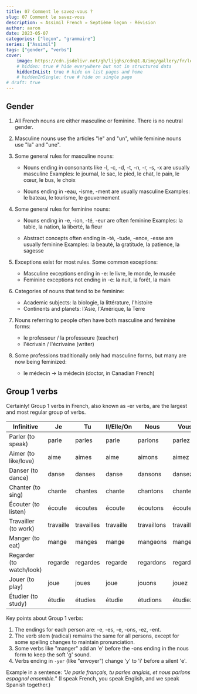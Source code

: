 ```yaml
---
title: 07 Comment le savez-vous ?
slug: 07 Comment le savez-vous
description: « Assimil French » Septième leçon - Révision
author: aaron
date: 2023-05-07
categories: ["leçon", "grammaire"]
series: ["Assimil"]
tags: ["gender", "verbs"]
cover: 
    image: https://cdn.jsdelivr.net/gh/lijqhs/cdn@1.8/img/gallery/fr/leonard-cotte-c1Jp-fo53U8-unsplash.jpg
    # hidden: true # hide everywhere but not in structured data
    hiddenInList: true # hide on list pages and home
    # hiddenInSingle: true # hide on single page
# draft: true
---
```


## Gender

1. All French nouns are either masculine or feminine. There is no neutral gender.

2. Masculine nouns use the articles "le" and "un", while feminine nouns use "la" and "une".

3. Some general rules for masculine nouns:

   - Nouns ending in consonants like -l, -c, -d, -t, -n, -r, -s, -x are usually masculine
   Examples: le journal, le sac, le pied, le chat, le pain, le cœur, le bus, le choix

   - Nouns ending in -eau, -isme, -ment are usually masculine
   Examples: le bateau, le tourisme, le gouvernement

4. Some general rules for feminine nouns:

   - Nouns ending in -e, -ion, -té, -eur are often feminine
   Examples: la table, la nation, la liberté, la fleur

   - Abstract concepts often ending in -té, -tude, -ence, -esse are usually feminine
   Examples: la beauté, la gratitude, la patience, la sagesse

5. Exceptions exist for most rules. Some common exceptions:

   - Masculine exceptions ending in -e: le livre, le monde, le musée
   - Feminine exceptions not ending in -e: la nuit, la forêt, la main

6. Categories of nouns that tend to be feminine:

   - Academic subjects: la biologie, la littérature, l'histoire
   - Continents and planets: l'Asie, l'Amérique, la Terre

7. Nouns referring to people often have both masculine and feminine forms:

   - le professeur / la professeure (teacher)
   - l'écrivain / l'écrivaine (writer)

8. Some professions traditionally only had masculine forms, but many are now being feminized:

   - le médecin → la médecin (doctor, in Canadian French)

## Group 1 verbs

Certainly! Group 1 verbs in French, also known as -er verbs, are the largest and most regular group of verbs.

| Infinitive | Je | Tu | Il/Elle/On | Nous | Vous | Ils/Elles |
|------------|----|----|------------|------|------|-----------|
| Parler (to speak) | parle | parles | parle | parlons | parlez | parlent |
| Aimer (to like/love) | aime | aimes | aime | aimons | aimez | aiment |
| Danser (to dance) | danse | danses | danse | dansons | dansez | dansent |
| Chanter (to sing) | chante | chantes | chante | chantons | chantez | chantent |
| Écouter (to listen) | écoute | écoutes | écoute | écoutons | écoutez | écoutent |
| Travailler (to work) | travaille | travailles | travaille | travaillons | travaillez | travaillent |
| Manger (to eat) | mange | manges | mange | mangeons | mangez | mangent |
| Regarder (to watch/look) | regarde | regardes | regarde | regardons | regardez | regardent |
| Jouer (to play) | joue | joues | joue | jouons | jouez | jouent |
| Étudier (to study) | étudie | étudies | étudie | étudions | étudiez | étudient |

Key points about Group 1 verbs:

1. The endings for each person are: -e, -es, -e, -ons, -ez, -ent.
2. The verb stem (radical) remains the same for all persons, except for some spelling changes to maintain pronunciation.
3. Some verbs like "manger" add an 'e' before the -ons ending in the nous form to keep the soft 'g' sound.
4. Verbs ending in `-yer` (like "envoyer") change 'y' to 'i' before a silent 'e'.

Example in a sentence:
*"Je parle français, tu parles anglais, et nous parlons espagnol ensemble."*
(I speak French, you speak English, and we speak Spanish together.)
